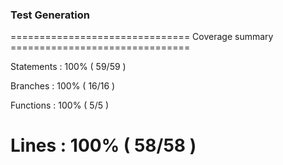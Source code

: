 ### Test Generation


=============================== Coverage summary ===============================

Statements   : 100% ( 59/59 )

Branches     : 100% ( 16/16 )

Functions    : 100% ( 5/5 )

Lines        : 100% ( 58/58 )
================================================================================
